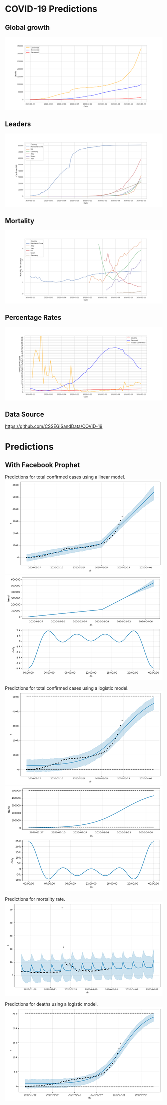 # COVID-19 Predictions

## Global growth
![Global growth](images/overall.png?raw=true "Global growth")

## Leaders
![Leaders growth](images/leaders.png?raw=true "Leaders growth")

## Mortality
![Mortality rate](images/mortality.png?raw=true "Mortality rate")


## Percentage Rates
![Percentage Rates](images/rates.png?raw=true "Percentage rates")

## Data Source
https://github.com/CSSEGISandData/COVID-19

# Predictions

## With Facebook Prophet

Predictions for total confirmed cases using a linear model.
![Prophet Linear](images/prophet_linear_confirmed.png?raw=true "Predictions")
![Prophet Linear Components](images/prophet_linear_confirmed_components.png?raw=true "Components")

Predictions for total confirmed cases using a logistic model.
![Prophet Logistic](images/prophet_logistic_confirmed.png?raw=true "Predictions")
![Prophet Logistic Components](images/prophet_logistic_confirmed_components.png?raw=true "Components")

Predictions for mortality rate.
![Prophet mortality](images/prophet_mortality.png?raw=true "Predictions mortality rate")

Predictions for deaths using a logistic model.
![Prophet deaths](images/prophet_deaths.png?raw=true "Predictions deaths")

